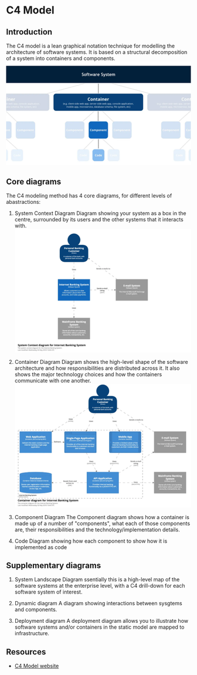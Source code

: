# C4 Model

## Introduction
The C4 model is a lean graphical notation technique for modelling the architecture of software systems. It is based on a structural decomposition of a system into containers and components.
![Overview](c4-overview.webp)

## Core diagrams
The C4 modeling method has 4 core diagrams, for different levels of abastractions:
1. System Context Diagram
Diagram showing your system as a box in the centre, surrounded by its users and the other systems that it interacts with.
![Core Diagram](c4-level1.webp)


2. Container Diagram
Diagram shows the high-level shape of the software architecture and how responsibilities are distributed across it. It also shows the major technology choices and how the containers communicate with one another.
![Container Diagram](c4-level2.webp)


3. Component Diagram
The Component diagram shows how a container is made up of a number of "components", what each of those components are, their responsibilities and the technology/implementation details.

4. Code 
Diagram showing how each component to show how it is implemented as code

## Supplementary diagrams
1. System Landscape Diagram
ssentially this is a high-level map of the software systems at the enterprise level, with a C4 drill-down for each software system of interest. 

2. Dynamic diagram
A diagram showing interactions between sysgtems and components.

3. Deployment diagram
A deployment diagram allows you to illustrate how software systems and/or containers in the static model are mapped to infrastructure.


## Resources
- [C4 Model website](https://c4model.com/)
